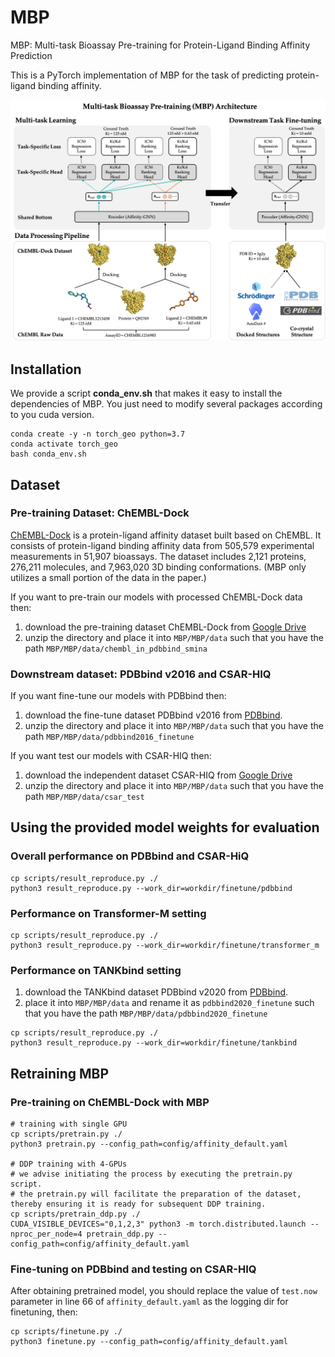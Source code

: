 # MBP
MBP: Multi-task Bioassay Pre-training for Protein-Ligand Binding Affinity Prediction

This is a PyTorch implementation of MBP for the task of predicting protein-ligand binding affinity.

![MBP_framework](visualization/MBP_framework.png)

## Installation
We provide a script **conda_env.sh** that makes it easy to install the dependencies of MBP. You just need to modify several packages according to you cuda version.
```
conda create -y -n torch_geo python=3.7
conda activate torch_geo
bash conda_env.sh
```

## Dataset
### Pre-training Dataset: ChEMBL-Dock
[ChEMBL-Dock](./ChEMBLDock) is a protein-ligand affinity dataset built based on ChEMBL. 
It consists of protein-ligand binding affinity data from 505,579 experimental measurements in 51,907 bioassays.
The dataset includes 2,121 proteins, 276,211 molecules, and 7,963,020 3D binding conformations.
(MBP only utilizes a small portion of the data in the paper.)

If you want to pre-train our models with processed ChEMBL-Dock data then:
1. download the pre-training dataset ChEMBL-Dock from [Google Drive](https://drive.google.com/file/d/1qX-xm5TjbQQdTIYupgx5JkRGmLPN-I6p/view?usp=share_link)
2. unzip the directory and place it into `MBP/MBP/data` such that you have the path `MBP/MBP/data/chembl_in_pdbbind_smina`

### Downstream dataset: PDBbind v2016 and CSAR-HIQ
If you want fine-tune our models with PDBbind then:
1. download the fine-tune dataset PDBbind v2016 from [PDBbind](http://www.pdbbind.org.cn/).
2. unzip the directory and place it into `MBP/MBP/data` such that you have the path `MBP/MBP/data/pdbbind2016_finetune`

If you want test our models with CSAR-HIQ then:
1. download the independent dataset CSAR-HIQ from [Google Drive](https://drive.google.com/file/d/1NGhylymFfNDLWiLuGBRFtO6U-JfhNmyG/view?usp=share_link)
2. unzip the directory and place it into `MBP/MBP/data` such that you have the path `MBP/MBP/data/csar_test`


## Using the provided model weights for evaluation
### Overall performance on PDBbind and CSAR-HiQ
```
cp scripts/result_reproduce.py ./
python3 result_reproduce.py --work_dir=workdir/finetune/pdbbind
```

### Performance on Transformer-M setting
```
cp scripts/result_reproduce.py ./
python3 result_reproduce.py --work_dir=workdir/finetune/transformer_m
```

### Performance on TANKbind setting
1. download the TANKbind dataset PDBbind v2020 from [PDBbind](http://www.pdbbind.org.cn/).
2. place it into `MBP/MBP/data` and rename it as `pdbbind2020_finetune` such that you have the path `MBP/MBP/data/pdbbind2020_finetune`

```
cp scripts/result_reproduce.py ./
python3 result_reproduce.py --work_dir=workdir/finetune/tankbind
```

## Retraining MBP
### Pre-training on ChEMBL-Dock with MBP
```
# training with single GPU
cp scripts/pretrain.py ./
python3 pretrain.py --config_path=config/affinity_default.yaml

# DDP training with 4-GPUs
# we advise initiating the process by executing the pretrain.py script.
# the pretrain.py will facilitate the preparation of the dataset, thereby ensuring it is ready for subsequent DDP training.
cp scripts/pretrain_ddp.py ./
CUDA_VISIBLE_DEVICES="0,1,2,3" python3 -m torch.distributed.launch --nproc_per_node=4 pretrain_ddp.py --config_path=config/affinity_default.yaml
```

### Fine-tuning on PDBbind and testing on CSAR-HIQ
After obtaining pretrained model, you should replace the value of `test.now` parameter in line 66 of `affinity_default.yaml` as the logging dir for finetuning, then:
```
cp scripts/finetune.py ./
python3 finetune.py --config_path=config/affinity_default.yaml
```

